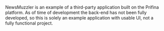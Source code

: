 
NewsMuzzler is an example of a third-party application built on the Prifina platform. As of time of development the back-end has not been fully developed, so this is solely an example application with usable UI, not a fully functional project.
